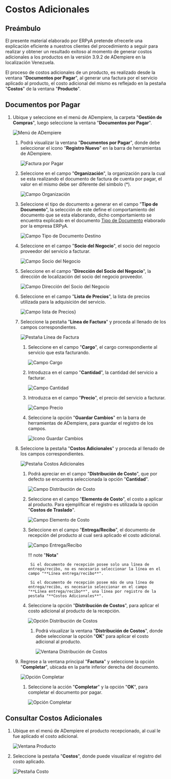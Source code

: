# **Costos Adicionales**

## **Preámbulo**

El presente material elaborado por ERPyA pretende ofrecerle una explicación eficiente a nuestros clientes del procedimiento a seguir para realizar y obtener un resultado exitoso al momento de generar costos adicionales a los productos en la versión 3.9.2 de ADempiere en la localización Venezuela.

El proceso de costos adicionales de un producto, es realizado desde la ventana "**Documentos por Pagar**", al generar una factura por el servicio aplicado al producto, el costo adicional del mismo es reflejado en la pestaña "**Costos**" de la ventana "**Producto**".

## **Documentos por Pagar**

1. Ubique y seleccione en el menú de ADempiere, la carpeta "**Gestión de Compras**", luego seleccione la ventana "**Documentos por Pagar**".

    ![Menú de ADempiere](../resources/menu1.png "Menú de ADempiere")

    1. Podrá visualizar la ventana "**Documentos por Pagar**", donde debe seleccionar el icono "**Registro Nuevo**" en la barra de herramientas de ADempiere.

        ![Factura por Pagar](../resources/nuevo.png "Factura por Pagar")

    1. Seleccione en el campo "**Organización**", la organización para la cual se esta realizando el documento de factura de cuenta por pagar, el valor en el mismo debe ser diferente del símbolo (*).

        ![Campo Organización](../resources/org1.png "Campo Organización")

    1. Seleccione el tipo de documento a generar en el campo "**Tipo de Documento**", la selección de este define el comportamiento del documento que se esta elaborando, dicho comportamiento se encuentra explicado en el documento [Tipo de Documento]() elaborado por la empresa ERPyA.

        ![Campo Tipo de Documento Destino](../resources/tipodoc1.png "Campo Tipo de Documento Destino")

    1. Seleccione en el campo "**Socio del Negocio**", el socio del negocio proveedor del servicio a facturar.

        ![Campo Socio del Negocio](../resources/socio1.png "Campo Socio del Negocio")

    1. Seleccione en el campo "**Dirección del Socio del Negocio**", la dirección de localización del socio del negocio proveedor.

        ![Campo Dirección del Socio del Negocio](../resources/direc1.png "Campo Dirección del Socio del Negocio")

    1. Seleccione en el campo "**Lista de Precios**", la lista de precios utilizada para la adquisición del servicio.

        ![Campo lista de Precios](../resources/lista1.png "Campo Lista de Precios")}

    1. Seleccione la pestaña "**Línea de Factura**" y proceda al llenado de los campos correspondientes.

        ![Pestaña Línea de Factura](../resources/linea1.png "Pestaña Línea de Factura")

        1. Seleccione en el campo "**Cargo**", el cargo correspondiente al servicio que esta facturando.

            ![Campo Cargo](../resources/carg1.png "Campo Cargo")

        1. Introduzca en el campo "**Cantidad**", la cantidad del servicio a facturar.

            ![Campo Cantidad](../resources/cant1.png "Campo Cantidad")

        1. Introduzca en el campo "**Precio**", el precio del servicio a facturar.

            ![Campo Precio](../resources/precio1.png "Campo Precio")
        
        1. Seleccione la opción "**Guardar Cambios**" en la barra de herramientas de ADempiere, para guardar el registro de los campos.

            ![Icono Guardar Cambios](../resources/guardar1.png "Icono Guardar Cambios")

    1. Seleccione la pestaña "**Costos Adicionales**" y proceda al llenado de los campos correspondientes.

        ![Pestaña Costos Adicionales](../resources/pestcostos1.png "Pestaña Costos Adicionales")
        
        1. Podrá apreciar en el campo "**Distribución de Costo**", que por defecto se encuentra seleccionada la opción "**Cantidad**".

            ![Campo Distribución de Costo](../resources/distcosto1.png "Campo Distribución de Costo")

        1. Seleccione en el campo "**Elemento de Costo**", el costo a aplicar al producto. Para ejemplificar el registro es utilizada la opción "**Costos de Traslado**".

            ![Campo Elemento de Costo](../resources/elemento1.png "Campo Elemento de Costo")

        1. Seleccione en el campo "**Entrega/Recibo**", el documento de recepción del producto al cual será aplicado el costo adicional.

            ![Campo Entrega/Recibo](../resources/entrega1.png "Campo Entrega/Recibo")

            !!! note "**Nota**"

                Si el documento de recepción posee solo una línea de entrega/recibo, no es necesario seleccionar la línea en el campo "**Línea entrega/recibo**".

                Si el documento de recepción posee más de una línea de entrega/recibo, es necesario seleccionar en el campo "**Línea entrega/recibo**", una línea por registro de la pestaña "**Costos Adicionales**". 

        1. Seleccione la opción "**Distribución de Costos**", para aplicar el costo adicional al producto de la recepción.

            ![Opción Distribución de Costos](../resources/distcosto2.png "Distribución de Costos")

            1. Podrá visualizar la ventana "**Distribución de Costos**", donde debe seleccionar la opción "**OK**" para aplicar el costo adicional al producto.

                ![Ventana Distribución de Costos](../resources/distcosto3.png "Ventana Distribución de Costos")

    1. Regrese a la ventana principal "**Factura**" y seleccione la opción "**Completar**", ubicada en la parte inferior derecha del documento.

        ![Opción Completar](../resources/completar.png "Opción Completar")

        1. Seleccione la acción "**Completar**" y la opción "**OK**", para completar el documento por pagar.

            ![Opción Completar](../resources/ok.png "Opción Completar")

## **Consultar Costos Adicionales**

1. Ubique en el menú de ADempiere el producto recepcionado, al cual le fue aplicado el costo adicional.  

    ![Ventana Producto](../resources/producto.png "Ventana Producto")

1. Seleccione la pestaña "**Costos**", donde puede visualizar el registro del costo aplicado.

    ![Pestaña Costo](../resources/costo.png "Pestaña Costo")
    

    

        